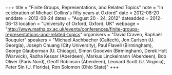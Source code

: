 +++
title = "Finite Groups, Representations, and Related Topics"
note = "In celebration of Michael Collins's fifty years at Oxford"
date = 2012-08-20
enddate = 2012-08-24
dates = "August 20 - 24, 2012"
dateadded = 2012-06-13
location = "University of Oxford, Oxford, UK"
webpage = "http://www.maths.ox.ac.uk/events/conferences/finite-groups-representations-and-related-topics"
organisers = "David Craven, Raphaël Rouquier"
speakers = "Michael Aschbacher (Caltech), Jon Carlson (U. Georgia), Joseph Chuang (City University), Paul Flavell (Birmingham), George Glauberman (U. Chicago), Simon Goodwin (Birmingham), Derek Holt (Warwick), Radha Kessar (Aberdeen), Markus Linckelmann (Aberdeen), Bob Oliver (Paris Nord), Geoff Robinson (Aberdeen), Leonard Scott (U. Virginia), Peter Sin (U. Florida), Ron Solomon (Ohio State)"
+++
